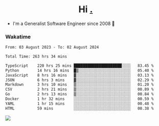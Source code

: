 <h1 align="center">Hi <a href="https://www.hackerrank.com/erasmosaraujo">.</a></h1>
 
- I'm a Generalist Software Engineer  since 2008 🚀
<!--  
<p align="left">
  <a href="https://github.com/erasmosoares/github-readme-stats">
    <img
      align="center"
      src="https://github-readme-stats.vercel.app/api/top-langs/?username=erasmosoares&theme=radical&layout=compact"
    />
  </a>
  <a href="https://github.com/erasmosoares/github-readme-stats">
    [![Harlok's WakaTime stats](https://github-readme-stats.vercel.app/api/wakatime?username=ffflabs)](https://github.com/anuraghazra/github-readme-stats)
  </a>
</p>

<!--
 ### Repo 
 
<p align="left">
 <a href="https://github.com/erasmosoares/github-readme-stats">
    <img
      align="center"
      height="165"
      src="https://github-readme-stats.vercel.app/api/pin?username=erasmosoares&repo=sample-node&title_color=fff&icon_color=f9f9f9&text_color=9f9f9f&bg_color=151515"
    />
  </a>
  <a href="https://github.com/erasmosoares/github-readme-stats">
    <img
      align="center"
      height="165"
      src="https://github-readme-stats.vercel.app/api/pin?username=erasmosoares&repo=sample-node&title_color=fff&icon_color=f9f9f9&text_color=9f9f9f&bg_color=151515"
    />
  </a>
</p>
-->

 ### Wakatime 

<!--START_SECTION:waka-->

```txt
From: 03 August 2023 - To: 02 August 2024

Total Time: 263 hrs 34 mins

TypeScript    220 hrs 25 mins █████████████████████░░░░   83.45 %
Python        14 hrs 16 mins  █▒░░░░░░░░░░░░░░░░░░░░░░░   05.40 %
JavaScript    8 hrs 16 mins   ▓░░░░░░░░░░░░░░░░░░░░░░░░   03.13 %
JSON          6 hrs 3 mins    ▓░░░░░░░░░░░░░░░░░░░░░░░░   02.29 %
Markdown      3 hrs 10 mins   ▒░░░░░░░░░░░░░░░░░░░░░░░░   01.20 %
CSV           2 hrs 21 mins   ▒░░░░░░░░░░░░░░░░░░░░░░░░   00.89 %
Go            2 hrs 13 mins   ▒░░░░░░░░░░░░░░░░░░░░░░░░   00.84 %
Docker        1 hr 32 mins    ░░░░░░░░░░░░░░░░░░░░░░░░░   00.59 %
YAML          1 hr 15 mins    ░░░░░░░░░░░░░░░░░░░░░░░░░   00.48 %
HTML          59 mins         ░░░░░░░░░░░░░░░░░░░░░░░░░   00.38 %
```

<!--END_SECTION:waka-->

![](https://komarev.com/ghpvc/?username=erasmosoares&color=brightgreen)
